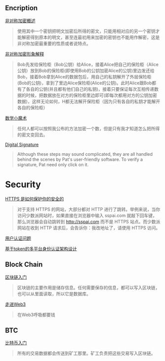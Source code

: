 ## Encription

[非对称加密概述](https://blog.csdn.net/u011583927/article/details/81272265)
>使用其中一个密钥把明文加密后所得的密文，只能用相对应的另一个密钥才能解密得到原本的明文，甚至连最初用来加密的密钥也不能用作解密，这是非对称加密最重要的性质或者说特点。

[非对称加密形象解释](https://www.cnblogs.com/mujian/p/7665952.html)
>Bob先发给保险柜（Bob公钥）给Alice，接着Alice把自己的保险柜（Alice公钥）放到Bob的保险柜(即使用Bob的公钥加密Alice的公钥)里边发还给Bob，接着Bob拿到Alice的数据包后，用自己的私钥解开了外层保险柜(Bob的公钥)，拿到了里边Alice保险柜(Alice的公钥)。此时Alice跟Bob都有了各自的公钥(并且都有他们自己的私钥)，接着只要保证每次互相传递数据的时候，把数据放在对方的保险柜里边即可(即每次都用对方的公钥加密数据)，这样无论如何，H都无法解开保险柜（因为只有各自的私钥才能解开各自的保险柜）

[数学小魔术](https://www.zhihu.com/question/33645891/answer/192604856)
>任何人都可以按照我公布的方法加密一个数，但是只有我才知道怎么把所得的密文变回去。

[Digital Signature](http://www.youdzone.com/signature.html)
>Although these steps may sound complicated, they are all handled behind the scenes by Pat's user-friendly software. To verify a signature, Pat need only click on it.

# Security

[HTTPS 是如何保护你的安全的](https://sspai.com/post/68040)
>对于支持 HTTPS 的网站，大部分都对 HTTP 进行了跳转。举例来说，当你访问少数派网站时，如果直接在浏览器中输入 sspai.com 就敲下回车键，那么浏览器会自动跳转到 http://sspai.com 而不是 HTTPS 站点。而少数派网站在收到 HTTP 请求后，会告诉你：我改地址了，请使用 HTTPS 访问。

[用户认证问题](https://qiankunli.github.io/2016/08/25/security.html)

[基于token的多平台身份认证架构设计](https://www.cnblogs.com/beer/p/6029861.html)

## Block Chain

[区块链入门](http://www.ruanyifeng.com/blog/2017/12/blockchain-tutorial.html)
>区块链的主要作用是储存信息。任何需要保存的信息，都可以写入区块链，也可以从里面读取，所以它是数据库。

[走进Web3](https://www.bmpi.dev/dev/glimpse-of-web3/)
>在Web3呼吸都要钱

## BTC

[比特币入门](https://www.ruanyifeng.com/blog/2018/01/bitcoin-tutorial.html)
>所有的交易数据都会传送到矿工那里。矿工负责把这些交易写入区块链。

